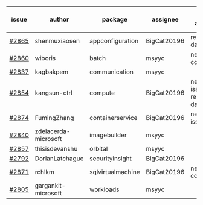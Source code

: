 | issue | author | package | assignee | bot advice | created date of issue | target release date | date from target |
| ------ | ------ | ------ | ------ | ------ | ------ | ------ | :-----: |
| [#2865](https://github.com/Azure/sdk-release-request/issues/2865) | shenmuxiaosen | appconfiguration | BigCat20196 |   release date < 2 ! <br> | 06-01 | 06-03 | 0 |
| [#2860](https://github.com/Azure/sdk-release-request/issues/2860) | wiboris | batch | msyyc | new comment.  <br> | 05-31 | 06-14 |   |
| [#2837](https://github.com/Azure/sdk-release-request/issues/2837) | kagbakpem | communication | msyyc |   | 05-23 | 05-25 |   |
| [#2854](https://github.com/Azure/sdk-release-request/issues/2854) | kangsun-ctrl | compute | BigCat20196 | new issue ! <br> release date < 2 ! <br> | 05-31 | 06-02 | -1 |
| [#2874](https://github.com/Azure/sdk-release-request/issues/2874) | FumingZhang | containerservice | BigCat20196 | new issue ! <br> | 06-02 | 06-08 |   |
| [#2840](https://github.com/Azure/sdk-release-request/issues/2840) | zdelacerda-microsoft | imagebuilder | msyyc |   | 05-25 | 06-08 |   |
| [#2857](https://github.com/Azure/sdk-release-request/issues/2857) | thisisdevanshu | orbital | msyyc |   | 05-31 | 06-14 |   |
| [#2792](https://github.com/Azure/sdk-release-request/issues/2792) | DorianLatchague | securityinsight | BigCat20196 |   | 05-12 | 05-16 |   |
| [#2871](https://github.com/Azure/sdk-release-request/issues/2871) | rchlkm | sqlvirtualmachine | BigCat20196 | new comment.  <br> | 06-01 | 06-08 |   |
| [#2805](https://github.com/Azure/sdk-release-request/issues/2805) | gargankit-microsoft | workloads | msyyc |   | 05-16 | 06-15 |   |
